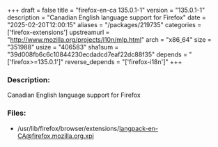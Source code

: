 +++
draft = false
title = "firefox-en-ca 135.0.1-1"
version = "135.0.1-1"
description = "Canadian English language support for Firefox"
date = "2025-02-20T12:00:15"
aliases = "/packages/219735"
categories = ['firefox-extensions']
upstreamurl = "http://www.mozilla.org/projects/l10n/mlp.html"
arch = "x86_64"
size = "351988"
usize = "406583"
sha1sum = "39d008fb6c6c10844230ecdadcd7eaf22dc88f35"
depends = "['firefox>=135.0.1']"
reverse_depends = "['firefox-i18n']"
+++
### Description: 
Canadian English language support for Firefox

### Files: 
* /usr/lib/firefox/browser/extensions/langpack-en-CA@firefox.mozilla.org.xpi
